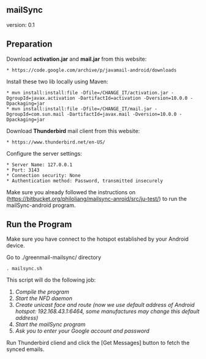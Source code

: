mailSync
---
version: 0.1

Preparation
---
Download **activation.jar** and **mail.jar** from this website:

    * https://code.google.com/archive/p/javamail-android/downloads 

Install these two lib locally using Maven:

    * mvn install:install:file -Dfile=/CHANGE_IT/activation.jar -DgroupId=javax.activation -DartifactId=activation -Dversion=10.0.0 -Dpackaging=jar
    * mvn install:install:file -Dfile=/CHANGE_IT/mail.jar -DgroupId=com.sun.mail -DartifactId=javax.mail -Dversion=10.0.0 -Dpackaging=jar

Download **Thunderbird** mail client from this website:

    * https://www.thunderbird.net/en-US/
    
Configure the server settings:

    * Server Name: 127.0.0.1
    * Port: 3143
    * Connection security: None
    * Authentication method: Password, transmitted insecurely
    
Make sure you already followed the instructions on 
(https://bitbucket.org/philoliang/mailsync-anroid/src/ju-test/)
to run the mailSync-android program.

Run the Program
---
Make sure you have connect to the hotspot established by your Android device.

Go to ./greenmail-mailsync/ directory

    . mailsync.sh
    
This script will do the following job: 

1. _Compile the program_
2. _Start the NFD daemon_
3. _Create unicast face and route (now we use default address of Android hotspot: 192.168.43.1:6464, 
some manufactures may change this default address)_
4. _Start the mailSync program_
5. _Ask you to enter your Google account and password_

Run Thunderbird cliend and click the [Get Messages] button to fetch the synced emails.
